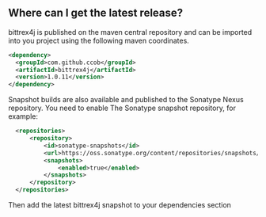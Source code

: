 Where can I get the latest release?
-----------------------------------

bittrex4j is published on the maven central repository and can be imported into you project using the following maven coordinates.

```xml
<dependency>
  <groupId>com.github.ccob</groupId>
  <artifactId>bittrex4j</artifactId>
  <version>1.0.11</version>
</dependency>
```

Snapshot builds are also available and published to the Sonatype Nexus repository.  You need to enable The Sonatype snapshot repository, for example:

```xml
  <repositories>
      <repository>
          <id>sonatype-snapshots</id>
          <url>https://oss.sonatype.org/content/repositories/snapshots/</url>
          <snapshots>
              <enabled>true</enabled>
          </snapshots>
      </repository>
  </repositories>
```
Then add the latest bittrex4j snapshot to your dependencies section
